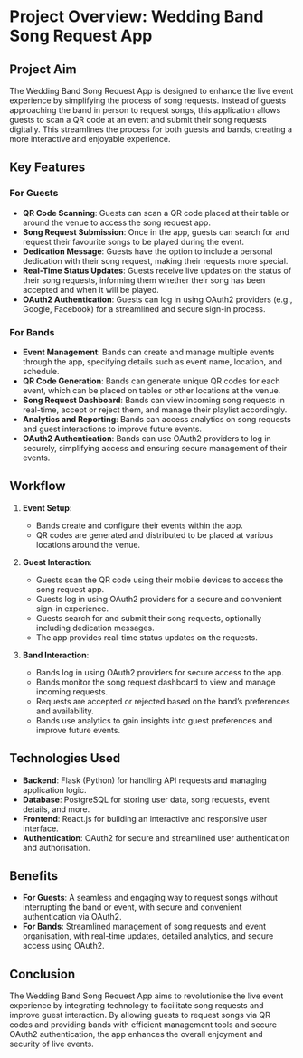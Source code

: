 # Project Overview: Wedding Band Song Request App

## Project Aim

The Wedding Band Song Request App is designed to enhance the live event experience by simplifying the process of song requests. Instead of guests approaching the band in person to request songs, this application allows guests to scan a QR code at an event and submit their song requests digitally. This streamlines the process for both guests and bands, creating a more interactive and enjoyable experience.

## Key Features

### For Guests

- **QR Code Scanning**: Guests can scan a QR code placed at their table or around the venue to access the song request app.
- **Song Request Submission**: Once in the app, guests can search for and request their favourite songs to be played during the event.
- **Dedication Message**: Guests have the option to include a personal dedication with their song request, making their requests more special.
- **Real-Time Status Updates**: Guests receive live updates on the status of their song requests, informing them whether their song has been accepted and when it will be played.
- **OAuth2 Authentication**: Guests can log in using OAuth2 providers (e.g., Google, Facebook) for a streamlined and secure sign-in process.

### For Bands

- **Event Management**: Bands can create and manage multiple events through the app, specifying details such as event name, location, and schedule.
- **QR Code Generation**: Bands can generate unique QR codes for each event, which can be placed on tables or other locations at the venue.
- **Song Request Dashboard**: Bands can view incoming song requests in real-time, accept or reject them, and manage their playlist accordingly.
- **Analytics and Reporting**: Bands can access analytics on song requests and guest interactions to improve future events.
- **OAuth2 Authentication**: Bands can use OAuth2 providers to log in securely, simplifying access and ensuring secure management of their events.

## Workflow

1. **Event Setup**:
   - Bands create and configure their events within the app.
   - QR codes are generated and distributed to be placed at various locations around the venue.

2. **Guest Interaction**:
   - Guests scan the QR code using their mobile devices to access the song request app.
   - Guests log in using OAuth2 providers for a secure and convenient sign-in experience.
   - Guests search for and submit their song requests, optionally including dedication messages.
   - The app provides real-time status updates on the requests.

3. **Band Interaction**:
   - Bands log in using OAuth2 providers for secure access to the app.
   - Bands monitor the song request dashboard to view and manage incoming requests.
   - Requests are accepted or rejected based on the band’s preferences and availability.
   - Bands use analytics to gain insights into guest preferences and improve future events.

## Technologies Used

- **Backend**: Flask (Python) for handling API requests and managing application logic.
- **Database**: PostgreSQL for storing user data, song requests, event details, and more.
- **Frontend**: React.js for building an interactive and responsive user interface.
- **Authentication**: OAuth2 for secure and streamlined user authentication and authorisation.

## Benefits

- **For Guests**: A seamless and engaging way to request songs without interrupting the band or event, with secure and convenient authentication via OAuth2.
- **For Bands**: Streamlined management of song requests and event organisation, with real-time updates, detailed analytics, and secure access using OAuth2.

## Conclusion

The Wedding Band Song Request App aims to revolutionise the live event experience by integrating technology to facilitate song requests and improve guest interaction. By allowing guests to request songs via QR codes and providing bands with efficient management tools and secure OAuth2 authentication, the app enhances the overall enjoyment and security of live events.
